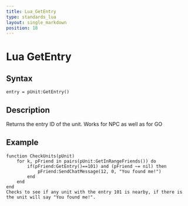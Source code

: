 ```yaml
---
title: Lua_GetEntry
type: standards_lua
layout: single_markdown
position: 18
---
```


# Lua GetEntry

## Syntax

```
entry = pUnit:GetEntry()
```

## Description

Returns the entry ID of the unit. Works for NPC as well as for GO

## Example

```
function CheckUnits(pUnit)
	for k, pFriend in pairs(pUnit:GetInRangeFriends()) do
		if(pFriend:GetEntry()==101) and (pFriend ~= nil) then
			pFriend:SendChatMessage(12, 0, "You found me!")
		end
	end
end
Checks to see if any unit with the entry 101 is nearby, if there is the unit will say "You found me!".
```